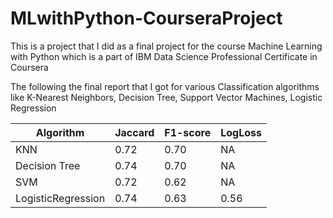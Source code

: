 # MLwithPython-CourseraProject
This is a project that I did as a final project for the course Machine Learning with Python which is a part of IBM Data Science Professional Certificate in Coursera


The following the final report that I got for various Classification algorithms like K-Nearest Neighbors, Decision Tree, Support Vector Machines, Logistic Regression

| Algorithm          | Jaccard | F1-score | LogLoss |
|--------------------|---------|----------|---------|
| KNN                | 0.72    | 0.70     | NA      |
| Decision Tree      | 0.74    | 0.70     | NA      |
| SVM                | 0.72    | 0.62     | NA      |
| LogisticRegression | 0.74    | 0.63     | 0.56    |
